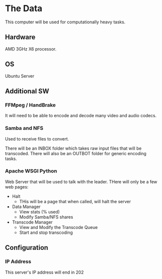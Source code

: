 # The Data
This computer will be used for computationally heavy tasks.

## Hardware
AMD 3GHz X6 processor.

## OS
Ubuntu Server

## Additional SW

### FFMpeg / HandBrake
It will need to be able to encode and decode many video and audio codecs.

### Samba and NFS
Used to receive files to convert.

There will be an INBOX folder which takes raw input files that will be transcoded.
There will also be an OUTBOT folder for generic encoding tasks.

### Apache WSGI Python 
Web Server that will be used to talk with the leader.
THere will only be a few web pages:

* Halt
    * THis will be a page that when called, will halt the server
* Data Manager
    * View stats (% used)
    * Modify Samba/NFS shares
* Transcode Manager
    * View and Modify the Transcode Queue
    * Start and stop transcoding

## Configuration

### IP Address
This server's IP address will end in 202

